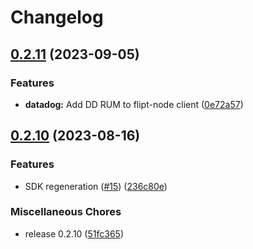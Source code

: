 # Changelog

## [0.2.11](https://github.com/flipt-io/flipt-node/compare/0.2.10...0.2.11) (2023-09-05)


### Features

* **datadog:** Add DD RUM to flipt-node client ([0e72a57](https://github.com/flipt-io/flipt-node/commit/0e72a57b8d089fa5e2b606704ba345e67c517d01))

## [0.2.10](https://github.com/flipt-io/flipt-node/compare/0.2.8...0.2.10) (2023-08-16)


### Features

* SDK regeneration ([#15](https://github.com/flipt-io/flipt-node/issues/15)) ([236c80e](https://github.com/flipt-io/flipt-node/commit/236c80ef991a778f256b9eea7e3b6d07037c3a46))


### Miscellaneous Chores

* release 0.2.10 ([51fc365](https://github.com/flipt-io/flipt-node/commit/51fc3659987a8ebc832dd0b340b0ed40e108dc3d))
